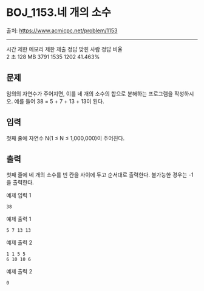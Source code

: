 # BOJ_1153.네 개의 소수

출처: https://www.acmicpc.net/problem/1153

---
시간 제한	메모리 제한	제출	정답	맞힌 사람	정답 비율    
2 초	128 MB	3791	1535	1202	41.463%

## 문제

임의의 자연수가 주어지면, 이를 네 개의 소수의 합으로 분해하는 프로그램을 작성하시오. 예를 들어 38 = 5 + 7 + 13 + 13이 된다.



## 입력
첫째 줄에 자연수 N(1 ≤ N ≤ 1,000,000)이 주어진다.



## 출력
첫째 줄에 네 개의 소수를 빈 칸을 사이에 두고 순서대로 출력한다. 불가능한 경우는 -1을 출력한다.

예제 입력 1   
```
38
```

예제 출력 1   
```
5 7 13 13
```

예제 출력 2
```
1 1 5 5
6 10 10 6
```

예제 출력 2    
```
0
```